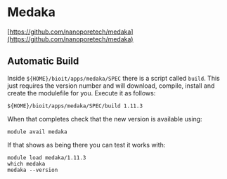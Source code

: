 # Medaka

[https://github.com/nanoporetech/medaka](https://github.com/nanoporetech/medaka)

## Automatic Build

Inside `${HOME}/bioit/apps/medaka/SPEC` there is a script called `build`. This just requires the version number and will download, compile, install and create the modulefile for you. Execute it as follows:

    ${HOME}/bioit/apps/medaka/SPEC/build 1.11.3

When that completes check that the new version is available using:

    module avail medaka

If that shows as being there you can test it works with:

    module load medaka/1.11.3
    which medaka
    medaka --version
